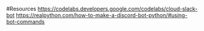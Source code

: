 #Resources 
https://codelabs.developers.google.com/codelabs/cloud-slack-bot
https://realpython.com/how-to-make-a-discord-bot-python/#using-bot-commands